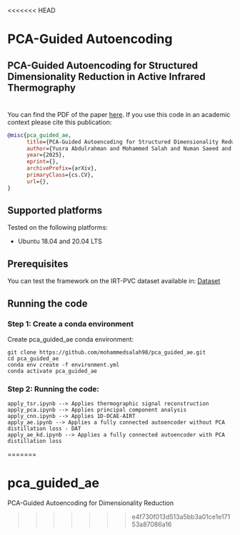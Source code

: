 <<<<<<< HEAD
# PCA-Guided Autoencoding
## PCA-Guided Autoencoding for Structured Dimensionality Reduction in Active Infrared Thermography

#
You can find the PDF of the paper [here]().
If you use this code in an academic context please cite this publication:

```bibtex
@misc{pca_guided_ae,
      title={PCA-Guided Autoencoding for Structured Dimensionality Reduction in Active Infrared Thermography}, 
      author={Yusra Abdulrahman and Mohammed Salah and Numan Saeed and Davor Svetinovic and Mohammed Omar},
      year={2025},
      eprint={},
      archivePrefix={arXiv},
      primaryClass={cs.CV},
      url={}, 
}
```

## Supported platforms

Tested on the following platforms:

- Ubuntu 18.04 and 20.04 LTS

## Prerequisites
You can test the framework on the IRT-PVC dataset available in:
[Dataset](https://www.kaggle.com/datasets/ziangwei/irtpvc)

## Running the code
### Step 1: Create a conda environment
Create pca_guided_ae conda environment:
```
git clone https://github.com/mohammedsalah98/pca_guided_ae.git
cd pca_guided_ae
conda env create -f environment.yml
conda activate pca_guided_ae
```

### Step 2: Running the code:
```
apply_tsr.ipynb --> Applies thermographic signal reconstruction
apply_pca.ipynb --> Applies principal component analysis
apply_cnn.ipynb --> Applies 1D-DCAE-AIRT
apply_ae.ipynb --> Applies a fully connected autoencoder without PCA distillation loss - DAT
apply_ae_kd.ipynb --> Applies a fully connected autoencoder with PCA distillation loss
```
=======
# pca_guided_ae
PCA-Guided Autoencoding for Dimensionality Reduction
>>>>>>> e4f730f013d513a5bb3a01ce1e17153a87086a16
